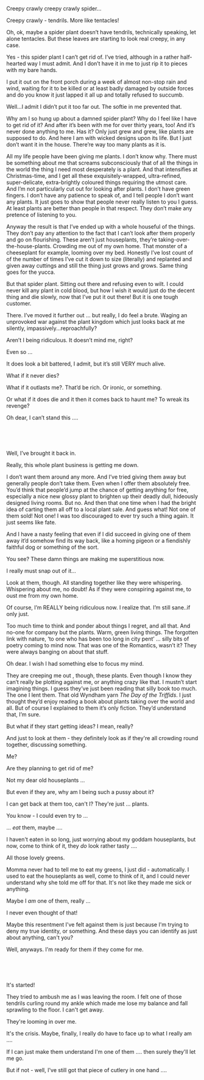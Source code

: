 &#x200B;

&#x200B;

&#x200B;

&#x200B;

Creepy crawly creepy crawly spider...

Creepy crawly - tendrils. More like tentacles!

Oh, ok, maybe a spider plant doesn’t have tendrils, technically speaking, let alone tentacles. But these leaves are starting to look real creepy, in any case.

Yes - this spider plant I can’t get rid of. I’ve tried, although in a rather half-hearted way I must admit. And I don’t have it in me to just rip it to pieces with my bare hands.

I put it out on the front porch during a week of almost non-stop rain and wind, waiting for it to be killed or at least badly damaged by outside forces and do you know it just lapped it all up and totally refused to succumb.

Well...I admit I didn’t put it too far out. The softie in me prevented that.

Why am I so hung up about a damned spider plant? Why do I feel like I have to get rid of it? And after it’s been with me for over thirty years, too! And it’s never done anything to me. Has it? Only just grew and grew, like plants are supposed to do. And here I am with wicked designs upon its life. But I just don’t want it in the house. There’re way too many plants as it is.

All my life people have been giving me plants. I don’t know why. There must be something about me that screams subconsciously that of all the things in the world the thing I need most desperately is a plant. And that intensifies at Christmas-time, and I get all these exquisitely-wrapped, ultra-refined, super-delicate, extra-brightly coloured things requiring the utmost care. And I’m not particularly cut out for looking after plants. I don’t have green fingers. I don’t have any patience to speak of, and I tell people I don’t want any plants. It just goes to show that people never really listen to you I guess. At least plants are better than people in that respect. They don’t make any pretence of listening to you.

Anyway the result is that I’ve ended up with a whole houseful of the things. They don’t pay any attention to the fact that I can’t look after them properly and go on flourishing. These aren’t just houseplants, they’re taking-over-the-house-plants. Crowding me out of my own home. That monster of a cheeseplant for example, looming over my bed. Honestly I’ve lost count of of the number of times I’ve cut it down to size (literally) and replanted and given away cuttings and still the thing just grows and grows. Same thing goes for the yucca.

But that spider plant. Sitting out there and refusing even to wilt. I could never kill any plant in cold blood, but how I wish it would just do the decent thing and die slowly, now that I’ve put it out there! But it is one tough customer.

There. I’ve moved it further out ... but really, I do feel a brute. Waging an unprovoked war against the plant kingdom which just looks back at me silently, impassively...reproachfully?

Aren’t I being ridiculous. It doesn’t mind me, right?

Even so ...

It does look a bit battered, I admit, but it’s still VERY much alive.

What if it never dies?

What if it outlasts me?. That’d be rich. Or ironic, or something.

Or what if it does die and it then it comes back to haunt me? To wreak its revenge?

Oh dear, I can’t stand this ....

&#x200B;

&#x200B;

Well, I’ve brought it back in.

Really, this whole plant business is getting me down.

I don’t want them around any more. And I’ve tried giving them away but generally people don’t take them. Even when I offer them absolutely free. You’d think that people’d jump at the chance of getting anything for free, especially a nice new glossy plant to brighten up their deadly dull, hideously designed living rooms. But no. And then that one time when I had the bright idea of carting them all off to a local plant sale. And guess what! Not one of them sold! Not one! I was too discouraged to ever try such a thing again. It just seems like fate.

And I have a nasty feeling that even if I did succeed in giving one of them away it’d somehow find its way back, like a homing pigeon or a fiendishly faithful dog or something of the sort.

You see? These damn things are making me superstitious now.

I really must snap out of it...

Look at them, though. All standing together like they were whispering. Whispering about me, no doubt! As if they were conspiring against me, to oust me from my own home.

Of course, I’m REALLY being ridiculous now. I realize that. I’m still sane..if only just.

Too much time to think and ponder about things I regret, and all that. And no-one for company but the plants. Warm, green living things. The forgotten link with nature, ‘to one who has been too long in city pent’ ... silly bits of poetry coming to mind now. That was one of the Romantics, wasn’t it? They were always banging on about that stuff.

Oh dear. I wish I had something else to focus my mind.

They are creeping me out , though, these plants. Even though I know they can’t really be plotting against me, or anything crazy like that. I mustn’t start imagining things. I guess they’ve just been reading that silly book too much. The one I lent them. That old Wyndham yarn *The Day of the Triffids*. I just thought they’d enjoy reading a book about plants taking over the world and all. But of course I explained to them it’s only fiction. They’d understand that, I’m sure.

But what if they start getting ideas? I mean, really?

And just to look at them - they definitely look as if they're all crowding round together, discussing something.

Me?

Are they planning to get rid of me?

Not my dear old houseplants ...

But even if they are, why am I being such a pussy about it?

I can get back at them too, can't I? They're just ... plants.

You know - I could even try to ...

... *eat* them, maybe ....

I haven't eaten in so long, just worrying about my goddam houseplants, but now, come to think of it, they *do* look rather tasty ....

All those lovely greens.

Momma never had to tell me to eat my greens, I just did - automatically. I used to eat the houseplants as well, come to think of it, and I could never understand why she told me off for that. It's not like they made me sick or anything.

Maybe I *am* one of them, really ...

I never even thought of that!

Maybe this resentment I've felt against them is just because I'm trying to deny my true identity, or something.  And these days you can identify as just about anything, can't you?

Well, anyways. I'm ready for them if they come for me.

&#x200B;

&#x200B;

It's started!

They tried to ambush me as I was leaving the room. I felt one of those tendrils curling round my ankle which made me lose my balance and fall sprawling to the floor. I can't get away.

They're looming in over me.

It's the crisis. Maybe, finally, I really do have to face up to what I really am ....

If I can just make them understand I'm one of them .... then surely they'll let me go.

But if not - well, I've still got that piece of cutlery in one hand ....